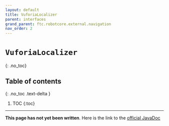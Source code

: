 ```yaml
---
layout: default
title: VuforiaLocalizer
parent: interfaces
grand_parent: ftc.robotcore.external.navigation
nav_order: 2
---
```

# `VuforiaLocalizer`
{: .no_toc}

## Table of contents
{: .no_toc .text-delta }

1. TOC
{:toc}
---
**This page has not yet been written**. Here is the link to the [official JavaDoc](https://ftctechnh.github.io/ftc_app/doc/javadoc/org/firstinspires/ftc/robotcore/external/navigation/VuforiaLocalizer.html)
        